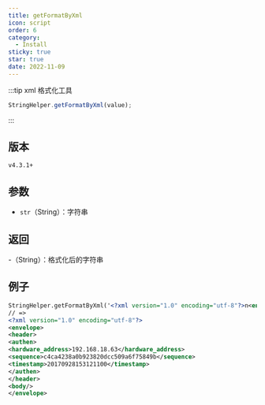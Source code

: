 ```yaml
---
title: getFormatByXml
icon: script
order: 6
category:
  - Install
sticky: true
star: true
date: 2022-11-09
---
```


:::tip xml 格式化工具
```js
StringHelper.getFormatByXml(value);
```
:::

## 版本

`v4.3.1+`

## 参数

- `str`（String）：字符串

## 返回

-（String）：格式化后的字符串

## 例子

```xml
StringHelper.getFormatByXml('<?xml version="1.0" encoding="utf-8"?>n<envelope><header><authen><hardware_address>192.168.18.63</hardware_address><sequence>c4ca4238a0b923820dcc509a6f75849b</sequence><timestamp>20170928153121100</timestamp></authen></header><body/></envelope></xml>')
// => 
<?xml version="1.0" encoding="utf-8"?>
<envelope>
<header>
<authen>
<hardware_address>192.168.18.63</hardware_address>
<sequence>c4ca4238a0b923820dcc509a6f75849b</sequence>
<timestamp>20170928153121100</timestamp>
</authen>
</header>
<body/>
</envelope>
```
